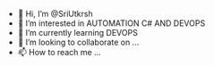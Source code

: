 - 👋 Hi, I’m @SriUtkrsh
- 👀 I’m interested in AUTOMATION C# AND DEVOPS
- 🌱 I’m currently learning DEVOPS
- 💞️ I’m looking to collaborate on ...
- 📫 How to reach me ...

<!---
SriUtkrsh/SriUtkrsh is a ✨ special ✨ repository because its `README.md` (this file) appears on your GitHub profile.
You can click the Preview link to take a look at your changes.
--->
